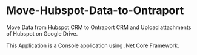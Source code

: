 # Move-Hubspot-Data-to-Ontraport
Move Data from Hubspot CRM to Ontraport CRM and Upload attachments of Hubspot on Google Drive.

This Application is a Console application using .Net Core Framework.
